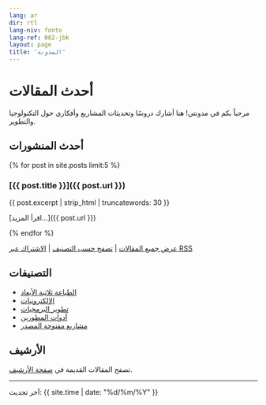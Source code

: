 ```yaml
---
lang: ar
dir: rtl
lang-niv: fonto
lang-ref: 002-jbk
layout: page
title: 'المدونة'
---
```


# أحدث المقالات

مرحباً بكم في مدونتي! هنا أشارك دروسًا وتحديثات المشاريع وأفكاري حول التكنولوجيا والتطوير.

## أحدث المنشورات

{% for post in site.posts limit:5 %}
### [{{ post.title }}]({{ post.url }})

{{ post.excerpt | strip_html | truncatewords: 30 }}

[اقرأ المزيد...]({{ post.url }})

{% endfor %}

[عرض جميع المقالات](/archive) | [تصفح حسب التصنيف](/categories) | [الاشتراك عبر RSS](/feed.xml)

## التصنيفات

- [الطباعة ثلاثية الأبعاد](/category/3d-printing/)
- [الإلكترونيات](/category/electronics/)
- [تطوير البرمجيات](/category/software-development/)
- [أدوات المطورين](/category/developer-tools/)
- [مشاريع مفتوحة المصدر](/category/open-source/)

## الأرشيف

تصفح المقالات القديمة في [صفحة الأرشيف](/archive).

---

آخر تحديث: {{ site.time | date: "%d/%m/%Y" }}
